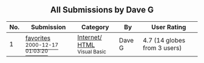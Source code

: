 ﻿<div align="center">

## All Submissions by Dave G

</div>

No.  | Submission | Category | By   | User Rating
---- | ---------- | -------- | ---- | -----------
1 | [favorites<br /><sup>2000-12-17 01:03:20</sup>](https://github.com/Planet-Source-Code/dave-g-favorites__1-13652) | [Internet/ HTML<br /><sup>Visual Basic</sup>](../ByCategory/internet-html__1-34.md) | Dave G | 4.7 (14 globes from 3 users)
